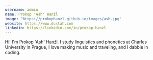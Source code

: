 ```yaml
---
username: admin
name: Prokop 'Ash' Hanžl
image: "https://prokophanzl.github.io/images/ash.jpg"
website: https://www.dustah.com
linkedin: https://linkedin.com/in/prokop-hanzl
---
```


Hi! I'm Prokop 'Ash' Hanžl. I study linguistics and phonetics at Charles University in Prague, I love making music and traveling, and I dabble in coding.
